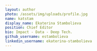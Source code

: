 ```yaml
---
layout: author
photo: /assets/img/uploads/profile.jpg
name: katstam
display_name: Ekaterina Stambolieva
position: Chief Editor
bio: Impact - Data - Deep Tech.
github_username: estambolieva
linkedin_username: ekaterina-stambolieva
---
```


